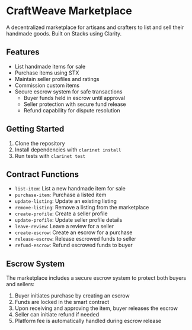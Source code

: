 # CraftWeave Marketplace

A decentralized marketplace for artisans and crafters to list and sell their handmade goods. Built on Stacks using Clarity.

## Features
- List handmade items for sale
- Purchase items using STX
- Maintain seller profiles and ratings
- Commission custom items
- Secure escrow system for safe transactions
  - Buyer funds held in escrow until approval
  - Seller protection with secure fund release
  - Refund capability for dispute resolution

## Getting Started
1. Clone the repository
2. Install dependencies with `clarinet install`
3. Run tests with `clarinet test`

## Contract Functions
- `list-item`: List a new handmade item for sale
- `purchase-item`: Purchase a listed item
- `update-listing`: Update an existing listing
- `remove-listing`: Remove a listing from the marketplace
- `create-profile`: Create a seller profile
- `update-profile`: Update seller profile details
- `leave-review`: Leave a review for a seller
- `create-escrow`: Create an escrow for a purchase
- `release-escrow`: Release escrowed funds to seller
- `refund-escrow`: Refund escrowed funds to buyer

## Escrow System
The marketplace includes a secure escrow system to protect both buyers and sellers:

1. Buyer initiates purchase by creating an escrow
2. Funds are locked in the smart contract
3. Upon receiving and approving the item, buyer releases the escrow
4. Seller can initiate refund if needed
5. Platform fee is automatically handled during escrow release
